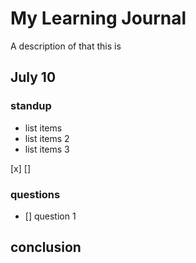 # My Learning Journal

A description of that this is 


## July 10

### standup 





- list items
- list items 2 
- list items 3

[x]
[]


### questions 

- [] question 1 



## conclusion
